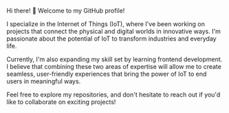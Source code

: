 Hi there! 👋
Welcome to my GitHub profile!

I specialize in the Internet of Things (IoT), where I've been working on projects that connect the physical and digital worlds in innovative ways. I'm passionate about the potential of IoT to transform industries and everyday life.

Currently, I'm also expanding my skill set by learning frontend development. I believe that combining these two areas of expertise will allow me to create seamless, user-friendly experiences that bring the power of IoT to end users in meaningful ways.

Feel free to explore my repositories, and don't hesitate to reach out if you'd like to collaborate on exciting projects!
<!---
aminKM1379/aminKM1379 is a ✨ special ✨ repository because its `README.md` (this file) appears on your GitHub profile.
You can click the Preview link to take a look at your changes.
--->
